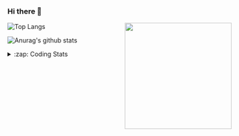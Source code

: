 ### Hi there 👋

<!--
**tao8687/tao8687** is a ✨ _special_ ✨ repository because its `README.md` (this file) appears on your GitHub profile.

Here are some ideas to get you started:

- 🔭 I’m currently working on ...
- 🌱 I’m currently learning ...
- 👯 I’m looking to collaborate on ...
- 🤔 I’m looking for help with ...
- 💬 Ask me about ...
- 📫 How to reach me: ...
- 😄 Pronouns: ...
- ⚡ Fun fact: ...
-->

<img align='right' src="https://media.giphy.com/media/M9gbBd9nbDrOTu1Mqx/giphy.gif" width="240">

  
![Top Langs](https://github-readme-stats.vercel.app/api/top-langs/?username=tao8687&layout=compact&title_color=23238E&text_color=A67D3D)

![Anurag's github stats](https://github-readme-stats.vercel.app/api?username=tao8687&show_icons=true&&text_color=A67D3D&title_color=23238E&show_icons=false&count_private=true&hide=stars)

<details>
  <summary>:zap: Coding Stats</summary>
  <br>
    
<!--START_SECTION:waka-->

```txt
From: 25 August 2024 - To: 01 September 2024

Other      2 hrs 4 mins    █████████▒░░░░░░░░░░░░░░░   37.61 %
C++        1 hr 43 mins    ████████░░░░░░░░░░░░░░░░░   31.36 %
CMake      46 mins         ███▓░░░░░░░░░░░░░░░░░░░░░   14.10 %
Python     32 mins         ██▒░░░░░░░░░░░░░░░░░░░░░░   09.90 %
JSON       15 mins         █▒░░░░░░░░░░░░░░░░░░░░░░░   04.69 %
```

<!--END_SECTION:waka-->
</details>
